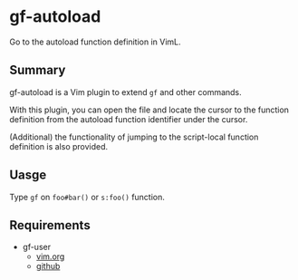 gf-autoload
===============

Go to the autoload function definition in VimL.

Summary
-------

gf-autoload is a Vim plugin to extend `gf` and other commands.

With this plugin, you can open the file and locate the cursor to the function
definition from the autoload function identifier under the cursor.

(Additional) the functionality of jumping to the script-local function
definition is also provided.

Uasge
-----

Type `gf` on `foo#bar()` or `s:foo()` function.

Requirements
------------

 - gf-user
    - [vim.org](http://www.vim.org/scripts/script.php?script_id=3891)
    - [github](https://github.com/kana/vim-gf-user)
